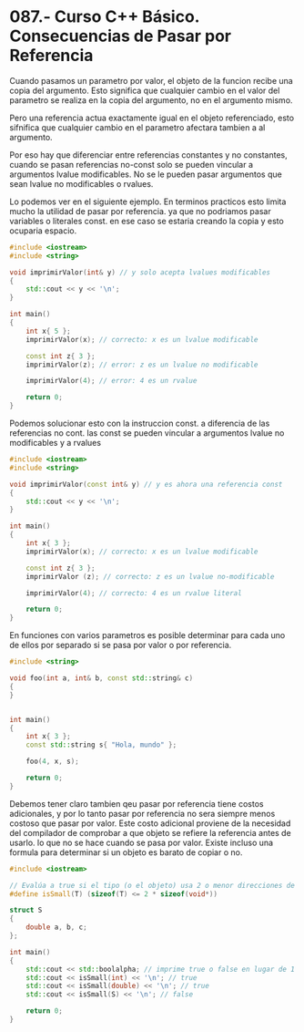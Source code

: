 087.- Curso C++ Básico. Consecuencias de Pasar por Referencia
===

Cuando pasamos un parametro por valor, el objeto de la funcion recibe una copia del argumento. Esto significa que cualquier cambio en el valor del parametro se realiza en la copia del argumento, no en el argumento mismo.

Pero una referencia actua exactamente igual en el objeto referenciado, esto sifnifica que cualquier cambio en el parametro afectara tambien a al argumento.

Por eso hay que diferenciar entre referencias constantes y no constantes, cuando se pasan referencias no-const solo se pueden vincular a argumentos lvalue modificables. No se le pueden pasar argumentos que sean lvalue no modificables o rvalues.

Lo podemos ver en el siguiente ejemplo. En terminos practicos esto limita mucho la utilidad de pasar por referencia. ya que no podriamos pasar variables o literales const. en ese caso se estaria creando la copia y esto ocuparia espacio.


```cpp
#include <iostream>
#include <string>

void imprimirValor(int& y) // y solo acepta lvalues modificables
{
    std::cout << y << '\n';
}

int main()
{
    int x{ 5 };
    imprimirValor(x); // correcto: x es un lvalue modificable

    const int z{ 3 };
    imprimirValor(z); // error: z es un lvalue no modificable

    imprimirValor(4); // error: 4 es un rvalue

    return 0;
}
```

Podemos solucionar esto con la instruccion const. a diferencia de las referencias no cont. las const se pueden vincular a argumentos lvalue no modificables y a rvalues 
```cpp
#include <iostream>
#include <string>

void imprimirValor(const int& y) // y es ahora una referencia const
{
    std::cout << y << '\n';
}

int main()
{
    int x{ 3 };
    imprimirValor(x); // correcto: x es un lvalue modificable

    const int z{ 3 };
    imprimirValor (z); // correcto: z es un lvalue no-modificable

    imprimirValor(4); // correcto: 4 es un rvalue literal

    return 0;
}
```

En funciones con varios parametros es posible determinar para cada uno de ellos por separado si se pasa por valor o por referencia. 
```cpp
#include <string>

void foo(int a, int& b, const std::string& c)
{
}


int main()
{
    int x{ 3 };
    const std::string s{ "Hola, mundo" };

    foo(4, x, s);

    return 0;
}
```

Debemos tener claro tambien qeu pasar por referencia tiene costos adicionales, y por lo tanto pasar por referencia no sera siempre menos costoso que pasar por valor. Este costo adicional proviene de la necesidad del compilador de comprobar a que objeto se refiere la referencia antes de usarlo. lo que no se hace cuando se pasa por valor.
Existe incluso una formula para determinar si un objeto es barato de copiar o no.
```cpp
#include <iostream>

// Evalúa a true si el tipo (o el objeto) usa 2 o menor direcciones de memori por el valor de memoria
#define isSmall(T) (sizeof(T) <= 2 * sizeof(void*))

struct S
{
    double a, b, c;
};

int main()
{
    std::cout << std::boolalpha; // imprime true o false en lugar de 1 ó 0
    std::cout << isSmall(int) << '\n'; // true
    std::cout << isSmall(double) << '\n'; // true
    std::cout << isSmall(S) << '\n'; // false

    return 0;
}
```
